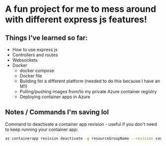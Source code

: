 # A fun project for me to mess around with different express js features!

## Things I've learned so far:
- How to use express js
- Controllers and routes
- Websockets
- Docker
  - docker compose
  - Docker file
  - Building for a different platform (needed to do this because I have an M1)
  - Pulling/pushing images from/to my private Azure container registry
  - Deploying container apps in Azure

## Notes / Commands I'm saving lol

Command to deactivate a container app revision - useful if you don't need to keep running your container app:

```bash
az containerapp revision deactivate -g resourceGroupName --revision containerAppRevisionName
```